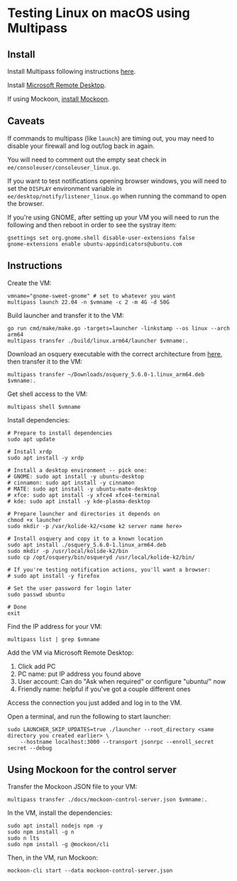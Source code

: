 # Testing Linux on macOS using Multipass

## Install

Install Multipass following instructions [here](https://multipass.run/install).

Install [Microsoft Remote Desktop](https://apps.apple.com/us/app/microsoft-remote-desktop/id1295203466?mt=12).

If using Mockoon, [install Mockoon](https://mockoon.com/download/).

## Caveats

If commands to multipass (like `launch`) are timing out, you may need to disable your
firewall and log out/log back in again.

You will need to comment out the empty seat check in `ee/consoleuser/consoleuser_linux.go`.

If you want to test notifications opening browser windows, you will need to set the `DISPLAY`
environment variable in `ee/desktop/notify/listener_linux.go` when running the command to
open the browser.

If you're using GNOME, after setting up your VM you will need to run the following and then reboot
in order to see the systray item:

```
gsettings set org.gnome.shell disable-user-extensions false
gnome-extensions enable ubuntu-appindicators@ubuntu.com
```

## Instructions

Create the VM:

```
vmname="gnome-sweet-gnome" # set to whatever you want
multipass launch 22.04 -n $vmname -c 2 -m 4G -d 50G
```

Build launcher and transfer it to the VM:

```
go run cmd/make/make.go -targets=launcher -linkstamp --os linux --arch arm64
multipass transfer ./build/linux.arm64/launcher $vmname:.
```

Download an osquery executable with the correct architecture from [here](https://github.com/osquery/osquery/releases),
then transfer it to the VM:

```
multipass transfer ~/Downloads/osquery_5.6.0-1.linux_arm64.deb $vmname:.
```

Get shell access to the VM:

```
multipass shell $vmname
```

Install dependencies:

```
# Prepare to install dependencies
sudo apt update

# Install xrdp
sudo apt install -y xrdp

# Install a desktop environment -- pick one:
# GNOME: sudo apt install -y ubuntu-desktop
# cinnamon: sudo apt install -y cinnamon
# MATE: sudo apt install -y ubuntu-mate-desktop
# xfce: sudo apt install -y xfce4 xfce4-terminal
# kde: sudo apt install -y kde-plasma-desktop

# Prepare launcher and directories it depends on
chmod +x launcher
sudo mkdir -p /var/kolide-k2/<some k2 server name here>

# Install osquery and copy it to a known location
sudo apt install ./osquery_5.6.0-1.linux_arm64.deb
sudo mkdir -p /usr/local/kolide-k2/bin
sudo cp /opt/osquery/bin/osqueryd /usr/local/kolide-k2/bin/

# If you're testing notification actions, you'll want a browser:
# sudo apt install -y firefox

# Set the user password for login later
sudo passwd ubuntu

# Done
exit
```

Find the IP address for your VM:

```
multipass list | grep $vmname
```

Add the VM via Microsoft Remote Desktop:
1. Click add PC
1. PC name: put IP address you found above
1. User account: Can do "Ask when required" or configure "ubuntu/<password you set earlier>" now
1. Friendly name: helpful if you've got a couple different ones

Access the connection you just added and log in to the VM.

Open a terminal, and run the following to start launcher:

```
sudo LAUNCHER_SKIP_UPDATES=true ./launcher --root_directory <same directory you created earlier> \
    --hostname localhost:3000 --transport jsonrpc --enroll_secret secret --debug
```

## Using Mockoon for the control server

Transfer the Mockoon JSON file to your VM:

```
multipass transfer ./docs/mockoon-control-server.json $vmname:.
```

In the VM, install the dependencies:

```
sudo apt install nodejs npm -y
sudo npm install -g n
sudo n lts
sudo npm install -g @mockoon/cli
```

Then, in the VM, run Mockoon:

```
mockoon-cli start --data mockoon-control-server.json
```
